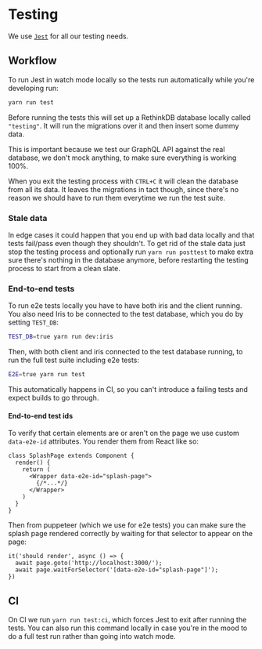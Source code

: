 # Testing

We use [`Jest`](https://github.com/facebook/jest) for all our testing needs.

## Workflow

To run Jest in watch mode locally so the tests run automatically while you're developing run:

```sh
yarn run test
```

Before running the tests this will set up a RethinkDB database locally called `"testing"`. It will run the migrations over it and then insert some dummy data.

This is important because we test our GraphQL API against the real database, we don't mock anything, to make sure everything is working 100%.

When you exit the testing process with `CTRL+C` it will clean the database from all its data. It leaves the migrations in tact though, since there's no reason we should have to run them everytime we run the test suite.

### Stale data

In edge cases it could happen that you end up with bad data locally and that tests fail/pass even though they shouldn't. To get rid of the stale data just stop the testing process and optionally run `yarn run posttest` to make extra sure there's nothing in the database anymore, before restarting the testing process to start from a clean slate.

### End-to-end tests

To run e2e tests locally you have to have both iris and the client running. You also need Iris to be connected to the test database, which you do by setting `TEST_DB`:

```sh
TEST_DB=true yarn run dev:iris
```

Then, with both client and iris connected to the test database running, to run the full test suite including e2e tests:

```sh
E2E=true yarn run test
```

This automatically happens in CI, so you can't introduce a failing tests and expect builds to go through.

#### End-to-end test ids

To verify that certain elements are or aren't on the page we use custom `data-e2e-id` attributes. You render them from React like so:

```JS
class SplashPage extends Component {
  render() {
    return (
      <Wrapper data-e2e-id="splash-page">
        {/*...*/}
      </Wrapper>
    )
  }
}
```

Then from puppeteer (which we use for e2e tests) you can make sure the splash page rendered correctly by waiting for that selector to appear on the page:

```JS
it('should render', async () => {
  await page.goto('http://localhost:3000/');
  await page.waitForSelector('[data-e2e-id="splash-page"]');
})
```

## CI

On CI we run `yarn run test:ci`, which forces Jest to exit after running the tests. You can also run this command locally in case you're in the mood to do a full test run rather than going into watch mode.

